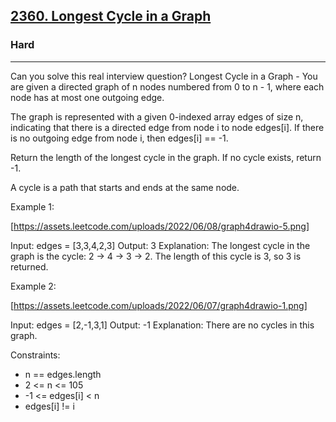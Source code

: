 <h2><a href="https://leetcode.com/problems/longest-cycle-in-a-graph/">2360. Longest Cycle in a Graph</a></h2><h3>Hard</h3><hr>Can you solve this real interview question? Longest Cycle in a Graph - You are given a directed graph of n nodes numbered from 0 to n - 1, where each node has at most one outgoing edge.

The graph is represented with a given 0-indexed array edges of size n, indicating that there is a directed edge from node i to node edges[i]. If there is no outgoing edge from node i, then edges[i] == -1.

Return the length of the longest cycle in the graph. If no cycle exists, return -1.

A cycle is a path that starts and ends at the same node.



Example 1:

[https://assets.leetcode.com/uploads/2022/06/08/graph4drawio-5.png]

Input: edges = [3,3,4,2,3]
Output: 3
Explanation: The longest cycle in the graph is the cycle: 2 -> 4 -> 3 -> 2.
The length of this cycle is 3, so 3 is returned.

Example 2:

[https://assets.leetcode.com/uploads/2022/06/07/graph4drawio-1.png]

Input: edges = [2,-1,3,1]
Output: -1
Explanation: There are no cycles in this graph.



Constraints:

- n == edges.length
- 2 <= n <= 105
- -1 <= edges[i] < n
- edges[i] != i
